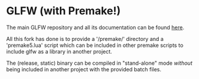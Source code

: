 # GLFW (with Premake!)

The main GLFW repository and all its documentation can be found [here](https://github.com/glfw/glfw).

All this fork has done is to provide a '/premake/' directory and a 'premake5.lua' script which can be included in other premake scripts to include glfw as a library in another project.

The (release, static) binary can be compiled in "stand-alone" mode _without_ being included in another project with the provided batch files.

